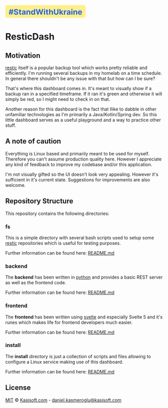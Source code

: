 [![StandWithUkraine][ukraine-svg]][ukraine-readme]

# ResticDash

## Motivation

[restic] itself is a popular backup tool which works pretty reliable and efficiently.
I'm running several backups in my homelab on a time schedule.
In general there shouldn't be any issue with that but how can I be sure?

That's where this dashboard comes in. It's meant to visually show if a backup ran in a specified timeframe. If it ran it's green and otherwise it will simply be red, so I might need to check in on that.

Another reason for this dashboard is the fact that Ilike to dabble in other unfamiliar technologies as I'm primarily a Java/Kotlin/Spring dev.
So this little dashboard serves as a useful playground and a way to practice other stuff.


## A note of caution

Everything is Linux based and primarily meant to be used for myself.
Therefore you can't assume production quality here. 
However I appreciate any kind of feedback to improve my codebase and/or this application.

I'm not visually gifted so the UI doesn't look very appealing. However it's sufficient in it's current state. Suggestions for improvements are also welcome.


## Repository Structure

This repository contains the following directories:


### fs

This is a simple directory with several bash scripts used to setup some [restic] repositories which is useful for testing purposes.

Further information can be found here: [README.md](./fs/README.md)


### backend

The __backend__ has been written in [python] and provides a basic REST server as well as the frontend code.

Further information can be found here: [README.md](./backend/README.md)


### frontend

The __frontend__ has been written using [svelte] and especially Svelte 5 and it's runes which makes life for frontend developers much easier.

Further information can be found here: [README.md](./frontend/README.md)


### install

The __install__ directory is just a collection of scripts and files allowing to configure a Linux service making use of this dashboard.

Further information can be found here: [README.md](./install/README.md)


## License

[MIT][license] © [Kasisoft.com] - <daniel.kasmeroglu@kasisoft.com>


[arktype]: https://arktype.io/
[axios]: https://axios-http.com/docs/intro
[flask]: https://flask.palletsprojects.com/en/3.0.x/
[flowbite]: https://flowbite.com/
[kasisoft.com]: https://kasisoft.com
[license]: ./LICENSE
[pex]: https://docs.pex-tool.org/
[pnpm]: https://pnpm.io/
[python]: https://www.python.org/
[restic]: https://restic.net/
[resticpy]: https://github.com/mtlynch/resticpy
[svelte]: https://svelte.dev/
[tailwindcss]: https://tailwindcss.com/
[typescript]: https://www.typescriptlang.org/
[vite]: https://vitejs.dev/
[yaml]: https://yaml.org/

[ukraine-readme]: https://github.com/vshymanskyy/StandWithUkraine/blob/main/docs/README.md
[ukraine-svg]: https://raw.githubusercontent.com/vshymanskyy/StandWithUkraine/main/badges/StandWithUkraine.svg